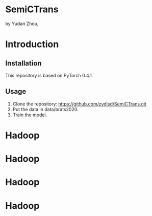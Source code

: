 ﻿# SemiCTrans

by Yudan Zhou,


# Introduction



## Installation

This repository is based on PyTorch 0.4.1.

## Usage

1. Clone the repository: https://github.com/zydlsd/SemiCTrans.git
2. Put the data in data/brats2020.
3. Train the model.

# Hadoop
# Hadoop
# Hadoop
# Hadoop
